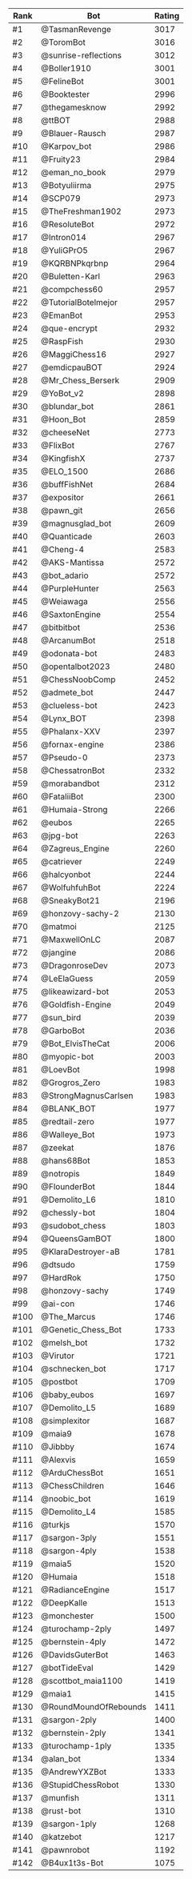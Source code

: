 Rank|Bot|Rating
---|---|---
#1|@TasmanRevenge|3017
#2|@ToromBot|3016
#3|@sunrise-reflections|3012
#4|@Boller1910|3001
#5|@FelineBot|3001
#6|@Booktester|2996
#7|@thegamesknow|2992
#8|@ttBOT|2988
#9|@Blauer-Rausch|2987
#10|@Karpov_bot|2986
#11|@Fruity23|2984
#12|@eman_no_book|2979
#13|@Botyuliirma|2975
#14|@SCP079|2973
#15|@TheFreshman1902|2973
#16|@ResoluteBot|2972
#17|@Intron014|2967
#18|@YuliGPrO5|2967
#19|@KQRBNPkqrbnp|2964
#20|@Buletten-Karl|2963
#21|@compchess60|2957
#22|@TutorialBotelmejor|2957
#23|@EmanBot|2953
#24|@que-encrypt|2932
#25|@RaspFish|2930
#26|@MaggiChess16|2927
#27|@emdicpauBOT|2924
#28|@Mr_Chess_Berserk|2909
#29|@YoBot_v2|2898
#30|@blundar_bot|2861
#31|@Hoon_Bot|2859
#32|@cheeseNet|2773
#33|@FlixBot|2767
#34|@KingfishX|2737
#35|@ELO_1500|2686
#36|@buffFishNet|2684
#37|@expositor|2661
#38|@pawn_git|2656
#39|@magnusglad_bot|2609
#40|@Quanticade|2603
#41|@Cheng-4|2583
#42|@AKS-Mantissa|2572
#43|@bot_adario|2572
#44|@PurpleHunter|2563
#45|@Weiawaga|2556
#46|@SaxtonEngine|2554
#47|@bitbitbot|2536
#48|@ArcanumBot|2518
#49|@odonata-bot|2483
#50|@opentalbot2023|2480
#51|@ChessNoobComp|2452
#52|@admete_bot|2447
#53|@clueless-bot|2423
#54|@Lynx_BOT|2398
#55|@Phalanx-XXV|2397
#56|@fornax-engine|2386
#57|@Pseudo-0|2373
#58|@ChessatronBot|2332
#59|@morabandbot|2312
#60|@FataliiBot|2300
#61|@Humaia-Strong|2266
#62|@eubos|2265
#63|@jpg-bot|2263
#64|@Zagreus_Engine|2260
#65|@catriever|2249
#66|@halcyonbot|2244
#67|@WolfuhfuhBot|2224
#68|@SneakyBot21|2196
#69|@honzovy-sachy-2|2130
#70|@matmoi|2125
#71|@MaxwellOnLC|2087
#72|@jangine|2086
#73|@DragonroseDev|2073
#74|@LeElaGuess|2059
#75|@likeawizard-bot|2053
#76|@Goldfish-Engine|2049
#77|@sun_bird|2039
#78|@GarboBot|2036
#79|@Bot_ElvisTheCat|2006
#80|@myopic-bot|2003
#81|@LoevBot|1998
#82|@Grogros_Zero|1983
#83|@StrongMagnusCarlsen|1983
#84|@BLANK_BOT|1977
#85|@redtail-zero|1977
#86|@Walleye_Bot|1973
#87|@zeekat|1876
#88|@hans68Bot|1853
#89|@notropis|1849
#90|@FlounderBot|1844
#91|@Demolito_L6|1810
#92|@chessly-bot|1804
#93|@sudobot_chess|1803
#94|@QueensGamBOT|1800
#95|@KlaraDestroyer-aB|1781
#96|@dtsudo|1759
#97|@HardRok|1750
#98|@honzovy-sachy|1749
#99|@ai-con|1746
#100|@The_Marcus|1746
#101|@Genetic_Chess_Bot|1733
#102|@melsh_bot|1732
#103|@Virutor|1721
#104|@schnecken_bot|1717
#105|@postbot|1709
#106|@baby_eubos|1697
#107|@Demolito_L5|1689
#108|@simplexitor|1687
#109|@maia9|1678
#110|@Jibbby|1674
#111|@Alexvis|1659
#112|@ArduChessBot|1651
#113|@ChessChildren|1646
#114|@noobic_bot|1619
#115|@Demolito_L4|1585
#116|@turkjs|1570
#117|@sargon-3ply|1551
#118|@sargon-4ply|1538
#119|@maia5|1520
#120|@Humaia|1518
#121|@RadianceEngine|1517
#122|@DeepKalle|1513
#123|@monchester|1500
#124|@turochamp-2ply|1497
#125|@bernstein-4ply|1472
#126|@DavidsGuterBot|1463
#127|@botTideEval|1429
#128|@scottbot_maia1100|1419
#129|@maia1|1415
#130|@RoundMoundOfRebounds|1411
#131|@sargon-2ply|1400
#132|@bernstein-2ply|1341
#133|@turochamp-1ply|1335
#134|@alan_bot|1334
#135|@AndrewYXZBot|1333
#136|@StupidChessRobot|1330
#137|@munfish|1311
#138|@rust-bot|1310
#139|@sargon-1ply|1268
#140|@katzebot|1217
#141|@pawnrobot|1192
#142|@B4ux1t3s-Bot|1075
